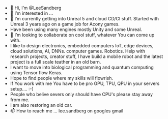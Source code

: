 - 👋 Hi, I’m @LeeSandberg
- 👀 I’m interested in ...
- 🌱 I’m currently getting into Unreal 5 and cloud CD/CI stuff. Started with Unreal 3 years ago on a game job for Acony games.
- Have been using many engines mostly Unity and some Unreal. 
- 💞️ I’m looking to collaborate on cool stuff, whatever You can come up with.
- I like to design electronics, embedded computers IoT, edge devices, cloud solutions, AI, DNNs. computer games. Robotics. Help with research projects, creator stuff, I have build a mobile robot and the latest project is a full scale teather in an old barn.
- I want to move into biological programming and quantum computing using Tensor flow Keras.
- Hope to find people where my skills will flowrish.
- If You work with me You have to be pro GPU, TPU, QPU in your servers setup.... :-)
- People who belive severs only should have CPU's please stay away from me.
- I am also restoring an old car.
- 📫 How to reach me ...
lee.sandberg on googles gmail
<!---
LeeSandberg/LeeSandberg is a ✨ special ✨ repository because its `README.md` (this file) appears on your GitHub profile.
You can click the Preview link to take a look at your changes.
--->
